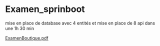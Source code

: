 # Examen_sprinboot
mise en place de database avec 4 entités et mise en place de 8 api dans une 1h 30 min

[ExamenBoutique.pdf](https://github.com/Abdessalem-ghodbeni/Examen_sprinboot/files/13367719/ExamenBoutique.pdf)
